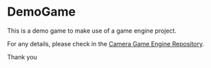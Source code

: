 # DemoGame
This is a demo game to make use of a game engine project. 

For any details, please check in the [Camera Game Engine Repository](https://github.com/frankie-2nfro-com/CameraGameEngine). 

Thank you
